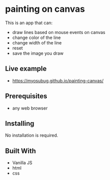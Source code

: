 # painting on canvas

This is an app that can:

* draw lines based on mouse events on canvas
* change color of the line
* change width of the line
* reset
* save the image you draw

## Live example

* https://myosubug.github.io/painting-canvas/

## Prerequisites

* any web browser

## Installing

No installation is required.

## Built With

* Vanilla JS
* html
* css
